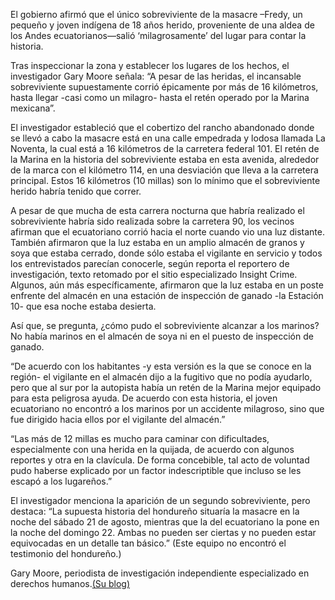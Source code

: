<p>El gobierno afirmó que el único sobreviviente de la masacre –Fredy, un pequeño y joven indígena de 18 años herido, proveniente de una aldea de los Andes ecuatorianos—salió ‘milagrosamente’ del lugar para contar la historia.</p>
<p>Tras inspeccionar la zona y establecer los lugares de los hechos, el investigador Gary Moore señala: “A pesar de las heridas, el incansable sobreviviente supuestamente corrió épicamente por más de 16 kilómetros, hasta llegar -casi como un milagro- hasta el retén operado por la Marina mexicana”.</p>
<p>El investigador estableció que el cobertizo del rancho abandonado donde se llevó a cabo la masacre está en una calle empedrada y lodosa llamada La Noventa, la cual está a 16 kilómetros de la carretera federal 101. El retén de la Marina en la historia del sobreviviente estaba en esta avenida, alrededor de la marca con el kilómetro 114, en una desviación que lleva a la carretera principal. Estos 16 kilómetros (10 millas) son lo mínimo que el sobreviviente herido habría tenido que correr.</p>
<p>A pesar de que mucha de esta carrera nocturna que habría realizado el sobreviviente habría sido realizada sobre la carretera 90, los vecinos afirman que el ecuatoriano corrió hacia el norte cuando vio una luz distante. También afirmaron que la luz estaba en un amplio almacén de granos y soya que estaba cerrado, donde sólo estaba el vigilante en servicio y todos los entrevistados parecían conocerle, según reporta el reportero de investigación, texto retomado por el sitio especializado Insight Crime. Algunos, aún más específicamente, afirmaron que la luz estaba en un poste enfrente del almacén en una estación de inspección de ganado -la Estación 10- que esa noche estaba desierta.</p>
<p>Así que, se pregunta, ¿cómo pudo el sobreviviente alcanzar a los marinos? No había marinos en el almacén de soya ni en el puesto de inspección de ganado.</p>
<p>“De acuerdo con los habitantes -y esta versión es la que se conoce en la región- el vigilante en el almacén dijo a la fugitivo que no podía ayudarlo, pero que al sur por la autopista había un retén de la Marina mejor equipado para esta peligrosa ayuda. De acuerdo con esta historia, el joven ecuatoriano no encontró a los marinos por un accidente milagroso, sino que fue dirigido hacia ellos por el vigilante del almacén.”</p>
<p>“Las más de 12 millas es mucho para caminar con dificultades, especialmente con una herida en la quijada, de acuerdo con algunos reportes y otra en la clavícula. De forma concebible, tal acto de voluntad pudo haberse explicado por un factor indescriptible que incluso se les escapó a los lugareños.”</p>
<p>El investigador menciona la aparición de un segundo sobreviviente, pero destaca: “La supuesta historia del hondureño situaría la masacre en la noche del sábado 21 de agosto, mientras que la del ecuatoriano la pone en la noche del domingo 22. Ambas no pueden ser ciertas y no pueden estar equivocadas en un detalle tan básico.” (Este equipo no encontró el testimonio del hondureño.)</p>

<p>Gary Moore, periodista de investigación independiente especializado en derechos humanos.<a href="https://garymoore22.wordpress.com/2011/09/12/a-lost-piece-of-the-massacre-puzzle/">(Su blog)</a></p>
